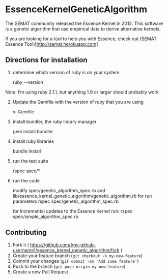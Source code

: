 # EssenceKernelGeneticAlgorithm

The SEMAT community released the Essence Kernel in 2012.
This software is a genetic algorithm that use empirical data to derive alternative kernels.

If you are looking for a tool to help you with Essence, check out (SEMAT Essence Tool)[http://semat.herokuapp.com]

## Directions for installation

1) determine which version of ruby is on your system

    ruby --version

Note: I’m using ruby 2.1.1, but anything 1.9 or larger should probably work

2) Update the Gemfile with the version of ruby that you are using

    vi Gemfile

3) install bundler, the ruby library manager

    gem install bundler

4) install ruby libraries

    bundle install

5) run the test suite

    rspec spec/*

6) run the code

    modify spec/genetic_algorithm_spec.rb and lib/essence_kernel_genetic_algorithm/genetic_algorithm.rb for run parameters
    rspec spec/genetic_algorithm_spec.rb

    for incremental updates to the Essence Kernel run:
    rspec spec/simple_algorithm_spec.rb




## Contributing

1. Fork it ( https://github.com/[my-github-username]/essence_kernel_genetic_algorithm/fork )
2. Create your feature branch (`git checkout -b my-new-feature`)
3. Commit your changes (`git commit -am 'Add some feature'`)
4. Push to the branch (`git push origin my-new-feature`)
5. Create a new Pull Request
